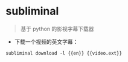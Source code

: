 # subliminal

> 基于 python 的影视字幕下载器

- 下载一个视频的英文字幕：

`subliminal download -l {{en}} {{video.ext}}`

[#]: contributors: ([6 °分离])